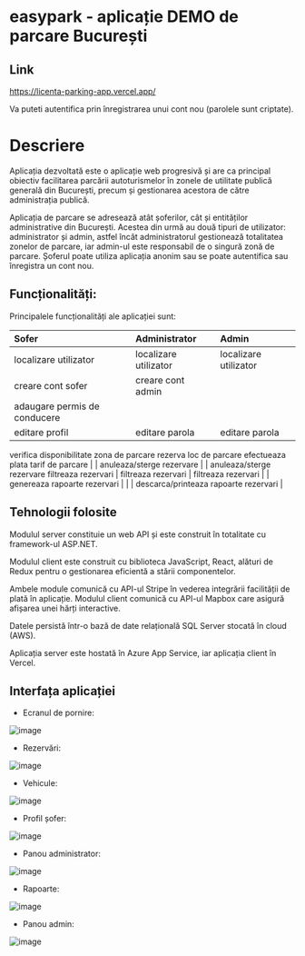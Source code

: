 # easypark - aplicație DEMO de parcare București 

## Link
https://licenta-parking-app.vercel.app/

Va puteti autentifica prin înregistrarea unui cont nou (parolele sunt criptate).

# Descriere

Aplicația dezvoltată este o aplicație web progresivă și are ca principal obiectiv facilitarea parcării autoturismelor în zonele de utilitate publică generală din București, precum și gestionarea acestora de către administrația publică.

Aplicația de parcare se adresează atât șoferilor, cât și entităților administrative din București. Acestea din urmă au două tipuri de utilizator: administrator și admin, astfel încât administratorul gestionează totalitatea zonelor de parcare, iar admin-ul este responsabil de o singură zonă de parcare. Șoferul poate utiliza aplicația anonim sau se poate autentifica sau înregistra un cont nou.

## Funcționalități:

Principalele funcționalități ale aplicației sunt:

Sofer | Administrator | Admin
| :--- | :--- | :---
localizare utilizator | localizare utilizator | localizare utilizator
creare cont sofer | creare cont admin |
adaugare permis de conducere |  |
editare profil | editare parola | editare parola
verifica disponibilitate zona de parcare
rezerva loc de parcare
efectueaza plata tarif de parcare  |  |
anuleaza/sterge rezervare |  | anuleaza/sterge rezervare
filtreaza rezervari | filtreaza rezervari | filtreaza rezervari
|  | genereaza rapoarte rezervari |
|  | descarca/printeaza rapoarte rezervari |

## Tehnologii folosite

Modulul server constituie un web API și este construit în totalitate cu framework-ul ASP.NET.

Modulul client este construit cu biblioteca JavaScript, React, alături de Redux pentru o gestionarea eficientă a stării componentelor.

Ambele module comunică cu API-ul Stripe în vederea integrării facilității de plată în aplicație. Modulul client comunică cu API-ul Mapbox care asigură afișarea unei hărți interactive.

Datele persistă într-o bază de date relațională SQL Server stocată în cloud (AWS).

Aplicația server este hostată în Azure App Service, iar aplicația client în Vercel.

## Interfața aplicației

* Ecranul de pornire:

![image](https://user-images.githubusercontent.com/62174074/128016743-1f4baaf0-c858-4133-a7bb-d8c28fcb642d.png)

* Rezervări:

![image](https://user-images.githubusercontent.com/62174074/128017301-91ecd051-a6d9-49e3-b30c-f386f2b5fc55.png)

* Vehicule:

![image](https://user-images.githubusercontent.com/62174074/128017590-21180f13-0723-4706-85aa-c2333bcd039e.png)

* Profil șofer:

![image](https://user-images.githubusercontent.com/62174074/128017641-d4902d46-81f6-4a0d-b1c4-9cb0a35db787.png)

* Panou administrator:

![image](https://user-images.githubusercontent.com/62174074/128018064-29c0dcab-a514-4ca8-bc7b-54e3918d5355.png)

* Rapoarte:

![image](https://user-images.githubusercontent.com/62174074/128018151-59163199-2c8b-4000-8d71-7cfee997c9de.png)

* Panou admin:

![image](https://user-images.githubusercontent.com/62174074/128017933-f8199c68-da27-41ae-8408-eeaa6b979f6d.png)

